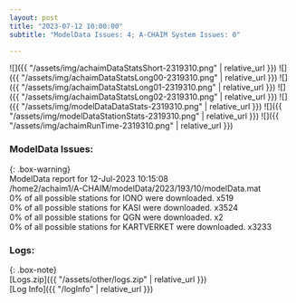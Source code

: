 ```yaml
---
layout: post
title: "2023-07-12 10:00:00"
subtitle: "ModelData Issues: 4; A-CHAIM System Issues: 0"

---
```


![]({{ "/assets/img/achaimDataStatsShort-2319310.png" | relative_url }})
![]({{ "/assets/img/achaimDataStatsLong00-2319310.png" | relative_url }})
![]({{ "/assets/img/achaimDataStatsLong01-2319310.png" | relative_url }})
![]({{ "/assets/img/achaimDataStatsLong02-2319310.png" | relative_url }})
![]({{ "/assets/img/modelDataDataStats-2319310.png" | relative_url }})
![]({{ "/assets/img/modelDataStationStats-2319310.png" | relative_url }})
![]({{ "/assets/img/achaimRunTime-2319310.png" | relative_url }})


### ModelData Issues:  
  
{: .box-warning}  
 ModelData report for 12-Jul-2023 10:15:08   
 /home2/achaim1/A-CHAIM/modelData/2023/193/10/modelData.mat   
 0% of all possible stations for IONO were downloaded. x519   
 0% of all possible stations for KASI were downloaded. x3524   
 0% of all possible stations for QGN were downloaded. x2   
 0% of all possible stations for KARTVERKET were downloaded. x3233   
  


### Logs:  
  
{: .box-note}  
[Logs.zip]({{ "/assets/other/logs.zip" | relative_url }})  
[Log Info]({{ "/logInfo" | relative_url }})  
